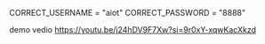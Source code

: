 CORRECT_USERNAME = "aiot"
CORRECT_PASSWORD = "8888"

demo vedio
https://youtu.be/j24hDV9F7Xw?si=9r0xY-xqwKacXkzd
